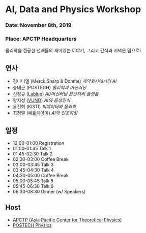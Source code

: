 # AI, Data and Physics Workshop

### Date: November 8th, 2019
### Place: APCTP Headquarters

물리학을 전공한 선배들의 재미있는 이야기, 그리고 간식과 저녁은 덤으로!

## 연사
* 김다니엘 (Merck Sharp & Dohme) *제약회사에서의 AI* 
* 송태근 (POSTECH) *물리학과 머신러닝*
* 신정규 ([Lablup](https://lablup.com)) *AI/머신러닝 분산처리 플랫폼* 
* 왕지성 ([VUNO](https://www.vuno.co/)) *AI와 음성인식*
* 윤진혁 (KISTI) *빅데이터와 물리학*
* 최정열 ([쎄트렉아이](https://www.satreci.com/)) *AI와 인공위성* 

## 일정
* 12:00-01:00 Registration
* 01:00-01:45 Talk 1
* 01:45-02:30 Talk 2
* 02:30-03:00 Coffee Break
* 03:00-03:45 Talk 3
* 03:45-04:30 Talk 4
* 04:30-05:00 Coffee Break
* 05:00-05:45 Talk 5
* 05:45-06:30 Talk 6
* 06:30-08:30 Dinner (w/ Speakers)

## Host
* [APCTP (Asia Pacific Center for Theoretical Physics)](http://apctp.org)
* [POSTECH Physics](http://magnon1.postech.ac.kr)
